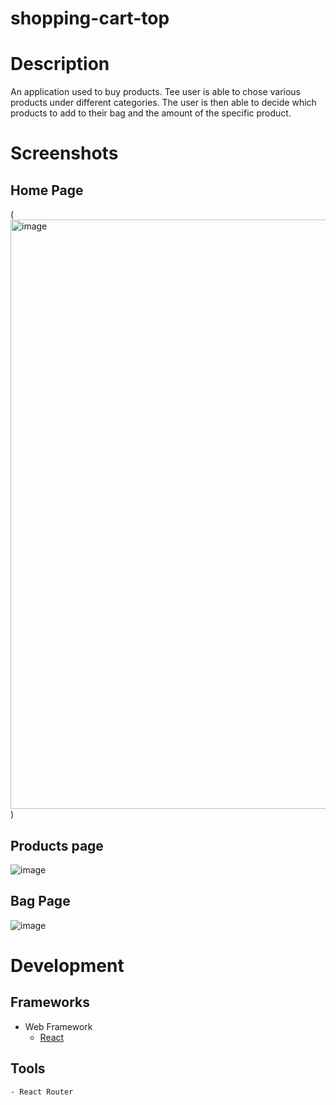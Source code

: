 # shopping-cart-top

# Description 

An application used to buy products. Tee user is able to chose various products under different categories.
The user is then able to decide which products to add to their bag and the amount of the specific product. 

# Screenshots
## Home Page
(<img width="943" alt="image" src="https://user-images.githubusercontent.com/104875261/217618495-b4aebb14-0622-4544-b298-d1f24b19f2df.png">)
## Products page
![image](https://user-images.githubusercontent.com/104875261/217619089-105f723d-6023-4226-9995-818d29a24114.png)
## Bag Page
![image](https://user-images.githubusercontent.com/104875261/217618966-91adae80-cabc-4f54-905b-97a2bc06da43.png)

# Development
  ## Frameworks
  - Web Framework
    - [React](https://reactjs.org/)
  ## Tools
    - React Router
    
    
